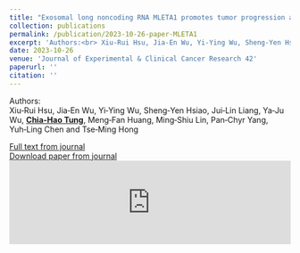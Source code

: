 ```yaml
---
title: "Exosomal long noncoding RNA MLETA1 promotes tumor progression and metastasis by regulating the miR-186-5p/EGFR and miR-497-5p/IGF1R axes in non-small cell lung cancer"
collection: publications
permalink: /publication/2023-10-26-paper-MLETA1
excerpt: 'Authors:<br> Xiu‑Rui Hsu, Jia‑En Wu, Yi‑Ying Wu, Sheng‑Yen Hsiao, Jui‑Lin Liang, Ya‑Ju Wu, **<u>Chia-Hao Tung</u>**, Meng‑Fan Huang, Ming‑Shiu Lin, Pan‑Chyr Yang, Yuh‑Ling Chen<i class="fa fa-envelope"></i> and Tse‑Ming Hong<i class="fa fa-envelope"></i>'
date: 2023-10-26
venue: 'Journal of Experimental & Clinical Cancer Research 42'
paperurl: ''
citation: ''
---
```


Authors:<br> Xiu‑Rui Hsu, Jia‑En Wu, Yi‑Ying Wu, Sheng‑Yen Hsiao, Jui‑Lin Liang, Ya‑Ju Wu, **<u>Chia-Hao Tung</u>**, Meng‑Fan Huang, Ming‑Shiu Lin, Pan‑Chyr Yang, Yuh‑Ling Chen<i class="fa fa-envelope"></i> and Tse‑Ming Hong<i class="fa fa-envelope"></i>

[Full text from journal](https://doi.org/10.1186/s13046-023-02859-y)<br>
[Download paper from journal](https://jeccr.biomedcentral.com/counter/pdf/10.1186/s13046-023-02859-y.pdf)
 <embed src="https://jeccr.biomedcentral.com/counter/pdf/10.1186/s13046-023-02859-y.pdf" width="100%" />
